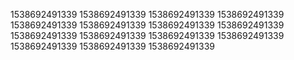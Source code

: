 1538692491339
1538692491339
1538692491339
1538692491339
1538692491339
1538692491339
1538692491339
1538692491339
1538692491339
1538692491339
1538692491339
1538692491339
1538692491339
1538692491339
1538692491339